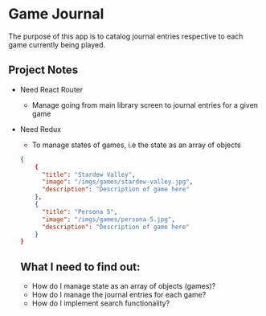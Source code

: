 # Game Journal

The purpose of this app is to catalog journal entries respective to each game currently being played.

## Project Notes
- Need React Router
  - Manage going from main library screen to journal entries for a given game
- Need Redux
  - To manage states of games, i.e the state as an array of objects
  ```json
  {
      {
        "title": "Stardew Valley",
        "image": "/imgs/games/stardew-valley.jpg",
        "description": "Description of game here"
      },
      {
        "title": "Persona 5",
        "image": "/imgs/games/persona-5.jpg",
        "description": "Description of game here"
      }
  }
  ```

  ## What I need to find out:
  - How do I manage state as an array of objects (games)?
  - How do I manage the journal entries for each game?
  - How do I implement search functionality?